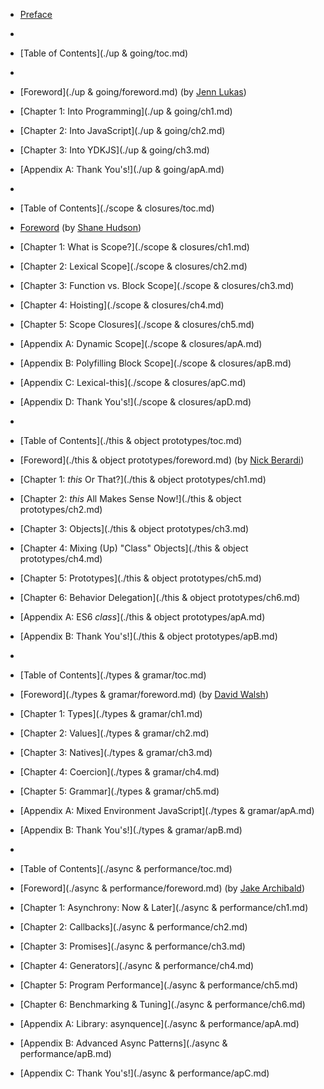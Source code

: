 * [Preface](preface.md)
* 
* [Table of Contents](./up & going/toc.md)
* 
* [Foreword](./up & going/foreword.md) (by [Jenn Lukas](http://jennlukas.com))
* [Chapter 1: Into Programming](./up & going/ch1.md)
* [Chapter 2: Into JavaScript](./up & going/ch2.md)
* [Chapter 3: Into YDKJS](./up & going/ch3.md)
* [Appendix A: Thank You's!](./up & going/apA.md)
* 
* [Table of Contents](./scope & closures/toc.md)

* [Foreword](https://shanehudson.net/2014/06/03/foreword-dont-know-js/) (by [Shane Hudson](https://github.com/shanehudson))
* [Chapter 1: What is Scope?](./scope & closures/ch1.md)
* [Chapter 2: Lexical Scope](./scope & closures/ch2.md)
* [Chapter 3: Function vs. Block Scope](./scope & closures/ch3.md)
* [Chapter 4: Hoisting](./scope & closures/ch4.md)
* [Chapter 5: Scope Closures](./scope & closures/ch5.md)
* [Appendix A: Dynamic Scope](./scope & closures/apA.md)
* [Appendix B: Polyfilling Block Scope](./scope & closures/apB.md)
* [Appendix C: Lexical-this](./scope & closures/apC.md)
* [Appendix D: Thank You's!](./scope & closures/apD.md)
* 

* [Table of Contents](./this & object prototypes/toc.md)

* [Foreword](./this & object prototypes/foreword.md) (by [Nick Berardi](https://github.com/nberardi))
* [Chapter 1: *this* Or That?](./this & object prototypes/ch1.md)
* [Chapter 2: *this* All Makes Sense Now!](./this & object prototypes/ch2.md)
* [Chapter 3: Objects](./this & object prototypes/ch3.md)
* [Chapter 4: Mixing (Up) "Class" Objects](./this & object prototypes/ch4.md)
* [Chapter 5: Prototypes](./this & object prototypes/ch5.md)
* [Chapter 6: Behavior Delegation](./this & object prototypes/ch6.md)
* [Appendix A: ES6 *class*](./this & object prototypes/apA.md)
* [Appendix B: Thank You's!](./this & object prototypes/apB.md)
* 
* [Table of Contents](./types & gramar/toc.md)

* [Foreword](./types & gramar/foreword.md) (by [David Walsh](http://davidwalsh.name))
* [Chapter 1: Types](./types & gramar/ch1.md)
* [Chapter 2: Values](./types & gramar/ch2.md)
* [Chapter 3: Natives](./types & gramar/ch3.md)
* [Chapter 4: Coercion](./types & gramar/ch4.md)
* [Chapter 5: Grammar](./types & gramar/ch5.md)
* [Appendix A: Mixed Environment JavaScript](./types & gramar/apA.md)
* [Appendix B: Thank You's!](./types & gramar/apB.md)
* 
* [Table of Contents](./async & performance/toc.md)

* [Foreword](./async & performance/foreword.md) (by [Jake Archibald](http://jakearchibald.com))
* [Chapter 1: Asynchrony: Now & Later](./async & performance/ch1.md)
* [Chapter 2: Callbacks](./async & performance/ch2.md)
* [Chapter 3: Promises](./async & performance/ch3.md)
* [Chapter 4: Generators](./async & performance/ch4.md)
* [Chapter 5: Program Performance](./async & performance/ch5.md)
* [Chapter 6: Benchmarking & Tuning](./async & performance/ch6.md)
* [Appendix A: Library: asynquence](./async & performance/apA.md)
* [Appendix B: Advanced Async Patterns](./async & performance/apB.md)
* [Appendix C: Thank You's!](./async & performance/apC.md)